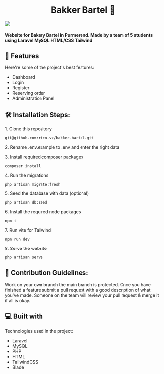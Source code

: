 <h1 id="title" align="center">Bakker Bartel 🥯</h1>
<img src="https://i.imgur.com/AVW8xl2.png">

<h4 id="description">Website for Bakery Bartel in Purmerend. Made by a team of 5 students using Laravel MySQL HTML/CSS Tailwind</h4>

  
  
<h2>🧐 Features</h2>

Here're some of the project's best features:

*   Dashboard
*   Login
*   Register
*   Reserving order
*   Administration Panel

<h2>🛠️ Installation Steps:</h2>

<p>1. Clone this repository</p>

```
git@github.com:rico-vz/bakker-bartel.git
```

<p>2. Rename .env.example to .env and enter the right data</p>

<p>3. Install required composer packages</p>

```
composer install
```

<p>4. Run the migrations</p>

```
php artisan migrate:fresh
```

<p>5. Seed the database with data (optional)</p>

```
php artisan db:seed
```

<p>6. Install the required node packages</p>

```
npm i
```

<p>7. Run vite for Tailwind</p>

```
npm run dev
```

<p>8. Serve the website</p>

```
php artisan serve
```

<h2>🍰 Contribution Guidelines:</h2>

Work on your own branch the main branch is protected. Once you have finished a feature submit a pull request with a good description of what you've made. Someone on the team will review your pull request & merge it if all is okay.

  
  
<h2>💻 Built with</h2>

Technologies used in the project:

*   Laravel
*   MySQL
*   PHP
*   HTML
*   TailwindCSS
*   Blade
